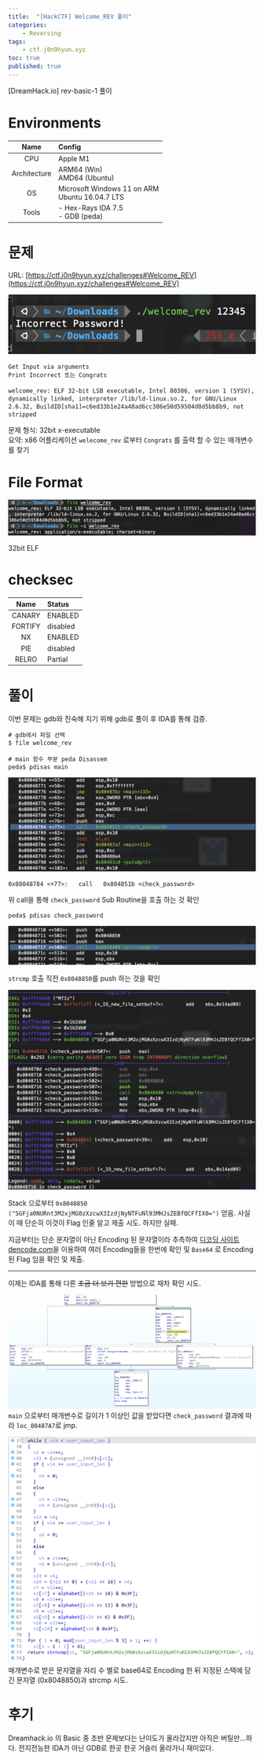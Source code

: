 ```yaml
---
title:  "[HackCTF] Welcome_REV 풀이"
categories:
    - Reversing
tags:
    - ctf.j0n9hyun.xyz
toc: true
published: true
---
```

[DreamHack.io] rev-basic-1 풀이

# Environments

|Name|Config|
|:---:|:---|
|CPU|Apple M1|
|Architecture|ARM64 (Win)<br/>AMD64 (Ubuntu)|
|OS|Microsoft Windows 11 on ARM<br/>Ubuntu 16.04.7 LTS|
|Tools|- Hex-Rays IDA 7.5<br/>- GDB (peda)|

# 문제
URL: [https://ctf.j0n9hyun.xyz/challenges#Welcome_REV](https://ctf.j0n9hyun.xyz/challenges#Welcome_REV)

![](/assets/HCTF/welcome_rev-0.png)
```
Get Input via arguments
Print Incorrect 또는 Congrats

welcome_rev: ELF 32-bit LSB executable, Intel 80386, version 1 (SYSV), dynamically linked, interpreter /lib/ld-linux.so.2, for GNU/Linux 2.6.32, BuildID[sha1]=c6ed33b1e24a48ad6cc386e50d59504d0d5bb8b9, not stripped
```

문제 형식: 32bit x-executable   
요약: x86 어플리케이션 `welecome_rev` 로부터 `Congrats` 를 출력 할 수 있는 매개변수를 찾기

# File Format
![](/assets/HCTF/welcome_rev-1.png)

32bit ELF

# checksec

|Name|Status|
|:---:|:---|
|CANARY|ENABLED|
|FORTIFY|disabled|
|NX|ENABLED|
|PIE|disabled|
|RELRO|Partial|

# 풀이
이번 문제는 gdb와 친숙해 지기 위해 gdb로 풀이 후 IDA를 통해 검증.

```
# gdb에서 파일 선택
$ file welcome_rev

# main 함수 부분 peda Disassem
peda$ pdisas main
```

![](/assets/HCTF/welcome_rev-2.png)

```
0x08048784 <+77>:	call   0x804851b <check_password>
```

위 call을 통해 `check_password` Sub Routine을 호출 하는 것 확인

```
peda$ pdisas check_password
```

![](/assets/HCTF/welcome_rev-3.png)

`strcmp` 호출 직전 `0x8048850`를 push 하는 것을 확인

![](/assets/HCTF/welcome_rev-4.png)

Stack 으로부터 `0x8048850 ("SGFja0NURnt3M2xjMG0zXzcwX3IzdjNyNTFuNl93MHJsZEBfQCFfIX0=")` 얻음. 사실 이 때 단순히 이것이 Flag 인줄 알고 제출 시도. 하지만 실패.

지금부터는 단순 문자열이 아닌 Encoding 된 문자열이라 추측하여 [디코딩 사이트 dencode.com](https://dencode.com)을 이용하여 여러 Encoding들을 한번에 확인 및 `Base64` 로 Encoding 된 Flag 임을 확인 및 제출.

---
이제는 IDA를 통해 다른 ~~조금 더 보기 편한~~ 방법으로 재차 확인 시도. 

![](../assets/HCTF/welcome_rev-5.png)
`main` 으로부터 매개변수로 길이가 1 이상인 값을 받았다면 `check_password` 결과에 따라 `loc_80487A7`로 jmp.

![](/assets/HCTF/welcome_rev-6.png)
매개변수로 받은 문자열을 자리 수 별로 base64로 Encoding 한 뒤 지정된 스택에 담긴 문자열 (0x8048850)과 strcmp 시도.

# 후기
Dreamhack.io 의 Basic 중 초반 문제보다는 난이도가 올라갔지만 아직은 버틸만...하다. 전지전능한 IDA가 아닌 GDB로 한곳 한곳 거슬러 올라가니 재미있다.